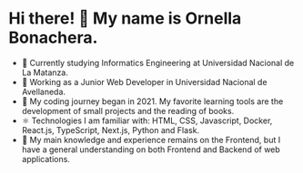 # Hi there! 👋 My name is Ornella Bonachera. 
 
- 📜 Currently studying Informatics Engineering at Universidad Nacional de La Matanza.
- 🔭 Working as a Junior Web Developer in Universidad Nacional de Avellaneda.
- 📅 My coding journey began in 2021. My favorite learning tools are the development of small projects and the reading of books.
- ⚛ Technologies I am familiar with: HTML, CSS, Javascript, Docker, React.js, TypeScript, Next.js, Python and Flask.
- 📓 My main knowledge and experience remains on the Frontend, but I have a general understanding on both Frontend and Backend of web applications. 
